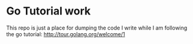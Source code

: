 # Go Tutorial work

This repo is just a place for dumping the code I write while I am following the go tutorial:
http://tour.golang.org/welcome/1
